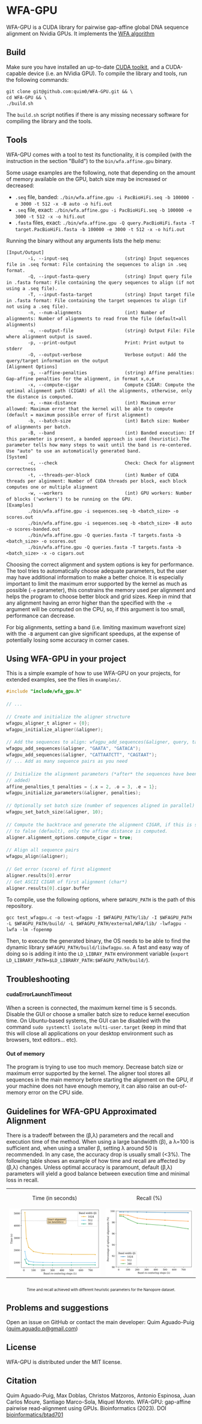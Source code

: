 # WFA-GPU

WFA-GPU is a CUDA library for pairwise gap-affine global DNA sequence alignment on Nvidia GPUs.
It implements the [WFA algorithm](https://academic.oup.com/bioinformatics/article/37/4/456/5904262)

## Build

Make sure you have installed an up-to-date [CUDA toolkit](https://developer.nvidia.com/cuda-downloads), and a CUDA-capable device (i.e. an NVidia GPU).
To compile the library and tools, run the following commands:

```
git clone git@github.com:quim0/WFA-GPU.git && \
cd WFA-GPU && \
./build.sh
```

The `build.sh` script notifies if there is any missing necessary software for compiling the library and the tools.

## Tools

WFA-GPU comes with a tool to test its functionality, it is compiled (with the instruction in the section "Build") to the `bin/wfa.affine.gpu` binary.

Some usage examples are the following, note that depending on the amount of
memory available on the GPU, batch size may be increased or decreased:
* `.seq` file, banded: `./bin/wfa.affine.gpu -i PacBioHiFi.seq -b 100000 -e 3000 -t 512 -x -B auto -o hifi.out`
* `.seq` file, exact: `./bin/wfa.affine.gpu -i PacBioHiFi.seq -b 100000 -e 3000 -t 512 -x -o hifi.out`
* `.fasta` files, exact: `./bin/wfa.affine.gpu -Q query.PacBioHiFi.fasta -T target.PacBioHiFi.fasta -b 100000 -e 3000 -t 512 -x -o hifi.out`

Running the binary without any arguments lists the help menu:

```
[Input/Output]
        -i, --input-seq                     (string) Input sequences file in .seq format: File containing the sequences to align in .seq format.
        -Q, --input-fasta-query             (string) Input query file in .fasta format: File containing the query sequences to align (if not using a .seq file).
        -T, --input-fasta-target            (string) Input target file in .fasta format: File containing the target sequences to align (if not using a .seq file).
        -n, --num-alignments                (int) Number of alignments: Number of alignments to read from the file (default=all alignments)
        -o, --output-file                   (string) Output File: File where alignment output is saved.
        -p, --print-output                  Print: Print output to stderr
        -O, --output-verbose                Verbose output: Add the query/target information on the output
[Alignment Options]
        -g, --affine-penalties              (string) Affine penalties: Gap-affine penalties for the alignment, in format x,o,e
        -x, --compute-cigar                 Compute CIGAR: Compute the optimal alignment path (CIGAR) of all the alignments, otherwise, only the distance is computed.
        -e, --max-distance                  (int) Maximum error allowed: Maximum error that the kernel will be able to compute (default = maximum possible error of first alignment)
        -b, --batch-size                    (int) Batch size: Number of alignments per batch.
        -B, --band                          (int) Banded execution: If this parameter is present, a banded approach is used (heuristic).The parameter tells how many steps to wait until the band is re-centered. Use "auto" to use an automatically generated band.
[System]
        -c, --check                         Check: Check for alignment correctness
        -t, --threads-per-block             (int) Number of CUDA threads per alginment: Number of CUDA threads per block, each block computes one or multiple alignment
        -w, --workers                       (int) GPU workers: Number of blocks ('workers') to be running on the GPU.
[Examples]
        ./bin/wfa.affine.gpu -i sequences.seq -b <batch_size> -o scores.out
        ./bin/wfa.affine.gpu -i sequences.seq -b <batch_size> -B auto -o scores-banded.out
        ./bin/wfa.affine.gpu -Q queries.fasta -T targets.fasta -b <batch_size> -o scores.out
        ./bin/wfa.affine.gpu -Q queries.fasta -T targets.fasta -b <batch_size> -x -o cigars.out
```

Choosing the correct alignment and system options is key for performance. The tool tries to automatically choose adequate parameters, but the user
may have additional information to make a better choice. It is especially important to limit the maximum error supported by the kernel as much as
possible (`-e` parameter), this constrains the memory used per alignment and helps the program to choose better block and grid sizes. Keep in mind that any alignment having an error higher than the specified with the `-e` argument will be computed on the CPU, so, if this argument is too small, performance can decrease.

For big alignments, setting a band (i.e. limiting maximum wavefront size) with the `-B` argument can give significant
speedups, at the expense of potentially losing some accuracy in corner cases.

## Using WFA-GPU in your project

This is a simple example of how to use WFA-GPU on your projects, for extended examples, see the files in `examples/`.

``` c
#include "include/wfa_gpu.h"

// ...

// Create and initialize the aligner structure
wfagpu_aligner_t aligner = {0};
wfagpu_initialize_aligner(&aligner);

// Add the sequences to align: wfagpu_add_sequences(&aligner, query, target)
wfagpu_add_sequences(&aligner, "GAATA", "GATACA");
wfagpu_add_sequences(&aligner, "CATTAATCTT", "CAGTAAT");
// ... Add as many sequence pairs as you need

// Initialize the alignment parameters (*after* the sequences have been
// added)
affine_penalties_t penalties = {.x = 2, .o = 3, .e = 1};
wfagpu_initialize_parameters(&aligner, penalties);

// Optionally set batch size (number of sequences aligned in parallel)
wfagpu_set_batch_size(&aligner, 10);

// Compute the backtrace and generate the alignment CIGAR, if this is set
// to false (default), only the affine distance is computed.
aligner.alignment_options.compute_cigar = true;

// Align all sequence pairs
wfagpu_align(&aligner);

// Get error (score) of first alignment
aligner.results[0].error
// Get ASCII CIGAR of first alignment (char*)
aligner.results[0].cigar.buffer
```

To compile, use the following options, where `$WFAGPU_PATH` is the path of this repository.

```
gcc test_wfagpu.c -o test-wfagpu -I $WFAGPU_PATH/lib/ -I $WFAGPU_PATH -L $WFAGPU_PATH/build/ -L $WFAGPU_PATH/external/WFA/lib/ -lwfagpu -lwfa -lm -fopenmp
```

Then, to execute the generated binary, the OS needs to be able to find the dynamic library `$WFAGPU_PATH/build/libwfagpu.so`. A fast and easy way of doing so is adding it into the `LD_LIBRAY_PATH` environment variable (`export LD_LIBRARY_PATH=$LD_LIBRARY_PATH:$WFAGPU_PATH/build/`).

## Troubleshooting

#### cudaErrorLaunchTimeout

When a screen is connected, the maximum kernel time is 5 seconds. Disable the GUI or choose a smaller batch size to reduce kernel execution time.
On Ubuntu-based systems, the GUI can be disabled with the command `sudo systemctl isolate multi-user.target` (keep in mind that this will close all applications on your desktop environment such as browsers, text editors... etc).

#### Out of memory

The program is trying to use too much memory. Decrease batch size or maximum error supported by the kernel. The aligner tool stores all sequences in the main memory
before starting the alignment on the GPU, if your machine does not have enough memory, it can also raise an out-of-memory error on the CPU side.

## Guidelines for WFA-GPU Approximated Alignment

There is a tradeoff between the (β,λ) parameters and the recall and execution time of the method. When using a large bandwidth (β), a λ=100 is sufficient and, when using a smaller β, setting λ around 50 is recommended. In any case, the accuracy drop is usually small (<3%). The following table shows an example of how time and recall are affected by (β,λ) changes. Unless optimal accuracy is paramount, default (β,λ) parameters will yield a good balance between execution time and minimal loss in recall.

<table align="center">
  <tr>
    <td><p align="center">Time (in seconds)</p></td>
    <td><p align="center">Recall (%)</p></td>
  </tr>
  <tr>
    <td><img src="img/approximate-time.png" align="center" width="400px"></td>
    <td><img src="img/approximate-recall.png" align="center" width="400px"></td>
  </tr>
</table>
<p align=center><sub><sub>Time and recall achieved with different heuristic parameters for the Nanopore dataset.</sub></sub></p>

## Problems and suggestions

Open an issue on GitHub or contact the main developer: Quim Aguado-Puig (quim.aguado.p@gmail.com)

## License

WFA-GPU is distributed under the MIT license.

## Citation

Quim Aguado-Puig, Max Doblas, Christos Matzoros, Antonio Espinosa, Juan Carlos Moure, Santiago Marco-Sola, Miquel Moreto. WFA-GPU: gap-affine pairwise read-alignment using GPUs. Bioinformatics (2023). DOI [bioinformatics/btad701](https://doi.org/10.1093/bioinformatics/btad701)
